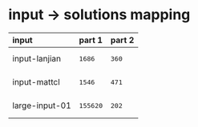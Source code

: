 # input -> solutions mapping
|input|part 1|part 2|
|:---|:---|:---|
|input-lanjian|<pre>1686</pre>|<pre>360</pre>|
|input-mattcl|<pre>1546</pre>|<pre>471</pre>|
|large-input-01|<pre>155620</pre>|<pre>202</pre>|
